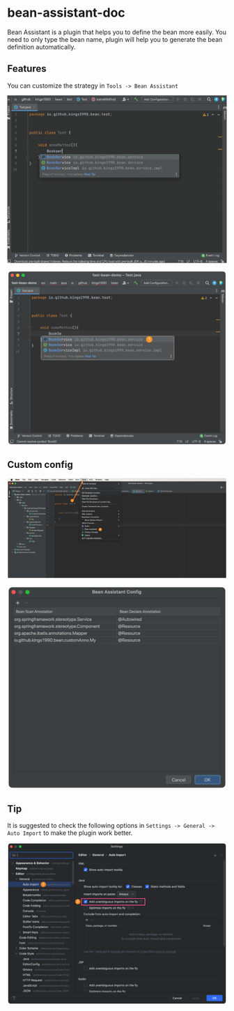 # bean-assistant-doc

Bean Assistant is a plugin that helps you to define the bean more easily. You need to only type the bean name, plugin will help you to
generate the bean definition automatically.

## Features
You can customize the strategy in `Tools -> Bean Assistant`

![](./img/beanAssistant.gif)

![](./img/beanAssistant.png)

## Custom config
![](./img/configAction.png)

![](./img/annotationConfig.png)

## Tip
It is suggested to check the following options in `Settings -> General -> Auto Import` to make the plugin work better.

![](./img/autoImport.png)
